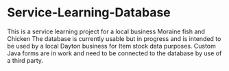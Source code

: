 # Service-Learning-Database
This is a service learning project for a local business Moraine fish and Chicken
The database is currently usable but in progress and is intended to be used by a local Dayton business for Item stock data purposes.
Custom Java forms are in work and need to be connected to the database by use of a third party.
